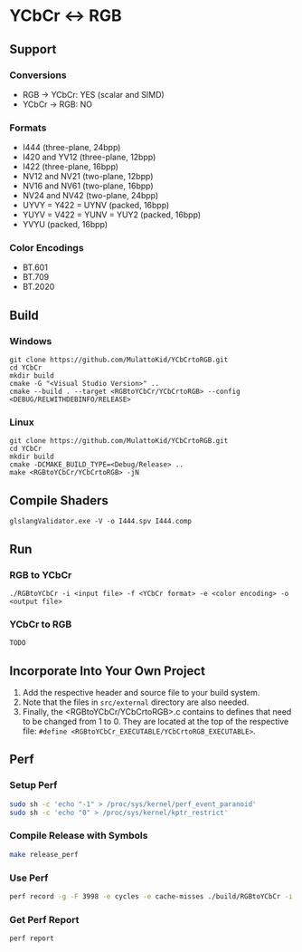 # YCbCr <-> RGB

## Support
### Conversions
- RGB -> YCbCr: YES (scalar and SIMD)
- YCbCr -> RGB: NO

### Formats
- I444 (three-plane, 24bpp)
- I420 and YV12 (three-plane, 12bpp)
- I422 (three-plane, 16bpp)
- NV12 and NV21 (two-plane, 12bpp)
- NV16 and NV61 (two-plane, 16bpp)
- NV24 and NV42 (two-plane, 24bpp)
- UYVY = Y422 = UYNV (packed, 16bpp)
- YUYV = V422 = YUNV = YUY2 (packed, 16bpp)
- YVYU (packed, 16bpp)

### Color Encodings
- BT.601
- BT.709
- BT.2020

## Build
### Windows
```
git clone https://github.com/MulattoKid/YCbCrtoRGB.git
cd YCbCr
mkdir build
cmake -G "<Visual Studio Version>" ..
cmake --build . --target <RGBtoYCbCr/YCbCrtoRGB> --config <DEBUG/RELWITHDEBINFO/RELEASE>
```

### Linux
```
git clone https://github.com/MulattoKid/YCbCrtoRGB.git
cd YCbCr
mkdir build
cmake -DCMAKE_BUILD_TYPE=<Debug/Release> ..
make <RGBtoYCbCr/YCbCrtoRGB> -jN
```

## Compile Shaders
```
glslangValidator.exe -V -o I444.spv I444.comp
```

## Run
### RGB to YCbCr
```
./RGBtoYCbCr -i <input file> -f <YCbCr format> -e <color encoding> -o <output file>
```

### YCbCr to RGB
```
TODO
```

## Incorporate Into Your Own Project
1) Add the respective header and source file to your build system.
2) Note that the files in ```src/external``` directory are also needed.
3) Finally, the <RGBtoYCbCr/YCbCrtoRGB>.c contains to defines that need to be changed from 1 to 0. They are located at the top of the respective file: ```#define <RGBtoYCbCr_EXECUTABLE/YCbCrtoRGB_EXECUTABLE>```.

## Perf
### Setup Perf
```bash
sudo sh -c 'echo "-1" > /proc/sys/kernel/perf_event_paranoid'
sudo sh -c 'echo "0" > /proc/sys/kernel/kptr_restrict'
```

### Compile Release with Symbols
```bash
make release_perf
```

### Use Perf
```bash
perf record -g -F 3998 -e cycles -e cache-misses ./build/RGBtoYCbCr -i data/lando_norris_1600x900.jpg -f I444 -e BT.601 -o data/output.ycbcr
```

### Get Perf Report
```bash
perf report
```

